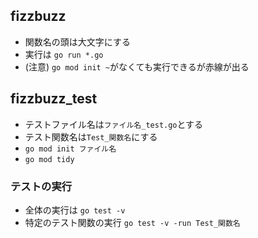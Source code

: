 ## fizzbuzz
- 関数名の頭は大文字にする
- 実行は `go run *.go`
- (注意) `go mod init ~`がなくても実行できるが赤線が出る

## fizzbuzz_test
- テストファイル名は`ファイル名_test.go`とする
- テスト関数名は`Test_関数名`にする
- `go mod init ファイル名`
- `go mod tidy`
### テストの実行
- 全体の実行は `go test -v`
- 特定のテスト関数の実行 `go test -v -run Test_関数名`
